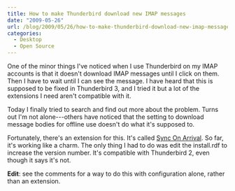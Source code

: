 ```yaml
---
title: How to make Thunderbird download new IMAP messages
date: "2009-05-26"
url: /blog/2009/05/26/how-to-make-thunderbird-download-new-imap-messages/
categories:
  - Desktop
  - Open Source
---
```

One of the minor things I've noticed when I use Thunderbird on my IMAP accounts is that it doesn't download IMAP messages until I click on them. Then I have to wait until I can see the message. I have heard that this is supposed to be fixed in Thunderbird 3, and I tried it but a lot of the extensions I need aren't compatible with it.

Today I finally tried to search and find out more about the problem. Turns out I'm not alone---others have noticed that the setting to download message bodies for offline use doesn't do what it's supposed to.

Fortunately, there's an extension for this. It's called [Sync On Arrival](https://addons.mozilla.org/en-US/thunderbird/addon/1396). So far, it's working like a charm. The only thing I had to do was edit the install.rdf to increase the version number. It's compatible with Thunderbird 2, even though it says it's not.

**Edit**: see the comments for a way to do this with configuration alone, rather than an extension.


